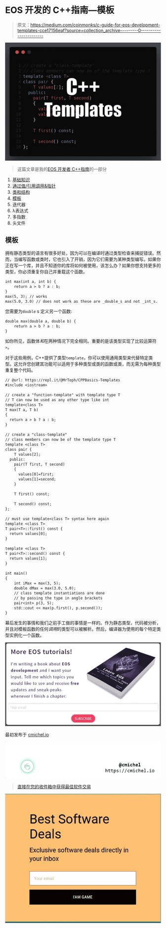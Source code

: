 # EOS 开发的 C++指南—模板

> 原文：<https://medium.com/coinmonks/c-guide-for-eos-development-templates-cce17156eaf?source=collection_archive---------0----------------------->

![](img/33981fbfca32e16135975e4ea6b24078.png)

> 这篇文章是我的[EOS 开发者 C++指南](https://cmichel.io/categories/learneos)的一部分

1.  [基础知识](https://cmichel.io/cpp-guide-for-eos-development-basics/)
2.  [通过值/引用调用&指针](https://cmichel.io/cpp-guide-for-eos-development-call-by-value-reference/)
3.  [类和结构](https://cmichel.io/cpp-guide-for-eos-development-classes-and-structs/)
4.  [模板](https://cmichel.io/cpp-guide-for-eos-development-templates)
5.  迭代器
6.  λ表达式
7.  多指数
8.  头文件

## 模板

拥有静态类型的语言有很多好处，因为可以在编译时通过类型检查来捕捉错误。然而，当编写函数或类时，它也引入了开销，因为它们需要为某种类型编写。如果你正在写一个库，并且不知道你的库将如何被使用，该怎么办？如果你想支持更多的类型，你必须重复你自己并重载这个函数。

```
int max(int a, int b) {
    return a > b ? a : b;
}
max(5, 3); // works
max(5.0, 3.0) // does not work as these are _double_s and not _int_s.
```

您需要为`double` s 定义另一个函数:

```
double max(double a, double b) {
    return a > b ? a : b;
}
```

如你所见，函数体*和*在两种情况下完全相同。重要的是该类型实现了比较运算符`>`。

对于这些用例，C++提供了类型`template`，你可以使用通用类型来代替特定类型。这允许您创建其功能可以适用于多种类型或类的函数或类，而无需为每种类型重复整个代码。

```
// @url: https://repl.it/@MrToph/CPPBasics-Templates
#include <iostream>

// create a "function-template" with template type T
// T can now be used as any other type like int
template<class T>
T max(T a, T b)
{
  return a > b ? a : b;
}

// create a "class-template"
// class members can now be of the template type T
template <class T>
class pair {
    T values[2];
  public:
    pair(T first, T second)
    {
      values[0]=first;
      values[1]=second;
    }

    T first() const;

    T second() const;
};

// must use template<class T> syntax here again
template <class T>
T pair<T>::first() const {
  return values[0];
}

template <class T>
T pair<T>::second() const {
  return values[1];
}

int main()
{
    int iMax = max(3, 5);
    double dMax = max(3.0, 5.0);
    // class template instantiations are done
    // by passing the type in angle brackets
    pair<int> p(3, 5);
    std::cout << max(p.first(), p.second());
}
```

幕后发生的事情和我们之前手工做的事情是一样的。作为静态类型，代码被分析，并且对模板函数的任何*调用*的类型可以被解析。然后，编译器为使用的每个特定类型实例化一个函数。

[![](img/3b4c64d8d630932e3c4bd617d6761f5e.png)](https://learneos.one#modal)

最初发布于 [cmichel.io](https://cmichel.io/cpp-guide-for-eos-development-templates/)

![](img/a574f768ff4e456ed7e518b0dba0c44d.png)

> [直接在您的收件箱中获得最佳软件交易](https://coincodecap.com/?utm_source=coinmonks)

[![](img/7c0b3dfdcbfea594cc0ae7d4f9bf6fcb.png)](https://coincodecap.com/?utm_source=coinmonks)